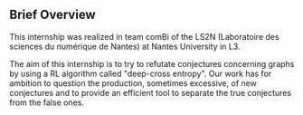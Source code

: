 
## Brief Overview

This internship was realized in team comBi of the LS2N (Laboratoire des sciences du numérique de Nantes) at Nantes University in L3.

The aim of this internship is to try to refutate conjectures concerning graphs by using a RL algorithm called "deep-cross entropy".
Our work has for ambition to question the production, sometimes excessive, of new conjectures and to provide an efficient tool to separate the true conjectures from the false ones. 

